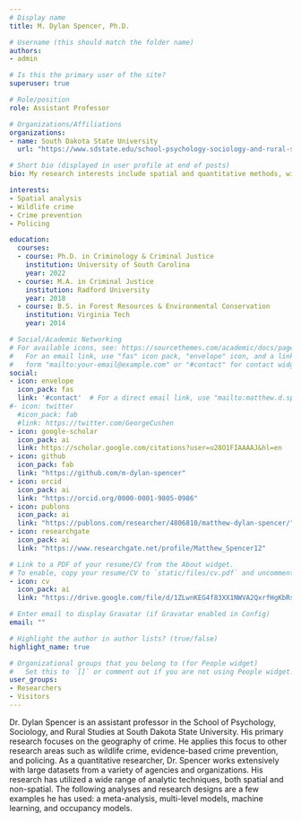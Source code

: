 ```yaml
---
# Display name
title: M. Dylan Spencer, Ph.D.

# Username (this should match the folder name)
authors:
- admin

# Is this the primary user of the site?
superuser: true

# Role/position
role: Assistant Professor

# Organizations/Affiliations
organizations:
- name: South Dakota State University
  url: "https://www.sdstate.edu/school-psychology-sociology-and-rural-studies"

# Short bio (displayed in user profile at end of posts)
bio: My research interests include spatial and quantitative methods, wildlife crime, evidence-based crime prevention, and policing.

interests:
- Spatial analysis
- Wildlife crime
- Crime prevention
- Policing

education:
  courses:
  - course: Ph.D. in Criminology & Criminal Justice
    institution: University of South Carolina
    year: 2022
  - course: M.A. in Criminal Justice
    institution: Radford University
    year: 2018  
  - course: B.S. in Forest Resources & Environmental Conservation
    institution: Virginia Tech
    year: 2014

# Social/Academic Networking
# For available icons, see: https://sourcethemes.com/academic/docs/page-builder/#icons
#   For an email link, use "fas" icon pack, "envelope" icon, and a link in the
#   form "mailto:your-email@example.com" or "#contact" for contact widget.
social:
- icon: envelope
  icon_pack: fas
  link: '#contact'  # For a direct email link, use "mailto:matthew.d.spencer@sdstate.edu".
#- icon: twitter
  #icon_pack: fab
  #link: https://twitter.com/GeorgeCushen
- icon: google-scholar
  icon_pack: ai
  link: https://scholar.google.com/citations?user=u28O1FIAAAAJ&hl=en
- icon: github
  icon_pack: fab
  link: "https://github.com/m-dylan-spencer"
- icon: orcid
  icon_pack: ai
  link: "https://orcid.org/0000-0001-9805-0986"
- icon: publons
  icon_pack: ai
  link: "https://publons.com/researcher/4806810/matthew-dylan-spencer/"
- icon: researchgate
  icon_pack: ai
  link: "https://www.researchgate.net/profile/Matthew_Spencer12"

# Link to a PDF of your resume/CV from the About widget.
# To enable, copy your resume/CV to `static/files/cv.pdf` and uncomment the lines below.
- icon: cv
  icon_pack: ai
  link: "https://drive.google.com/file/d/1ZLwnKEG4f83XX1NWVA2QxrfHgKbRsH3j/view?usp=sharing"

# Enter email to display Gravatar (if Gravatar enabled in Config)
email: ""

# Highlight the author in author lists? (true/false)
highlight_name: true

# Organizational groups that you belong to (for People widget)
#   Set this to `[]` or comment out if you are not using People widget.
user_groups:
- Researchers
- Visitors
---
```


Dr. Dylan Spencer is an assistant professor in the School of Psychology, Sociology, and Rural Studies at South Dakota State University. His primary research focuses on the geography of crime. He applies this focus to other research areas such as wildlife crime, evidence-based crime prevention, and policing. As a quantitative researcher, Dr. Spencer works extensively with large datasets from a variety of agencies and organizations. His research has utilized a wide range of analytic techniques, both spatial and non-spatial. The following analyses and research designs are a few examples he has used: a meta-analysis, multi-level models, machine learning, and occupancy models.

